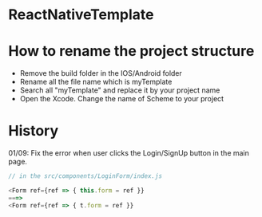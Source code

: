 # ReactNativeTemplate

# How to rename the project structure
* Remove the build folder in the IOS/Android folder
* Rename all the file name which is myTemplate
* Search all "myTemplate" and replace it by your project name
* Open the Xcode. Change the name of Scheme to your project

# History
01/09: Fix the error when user clicks the Login/SignUp button in the main page. 
```javascript
// in the src/components/LoginForm/index.js

<Form ref={ref => { this.form = ref }}
===>
<Form ref={ref => { t.form = ref }}
```



